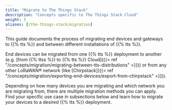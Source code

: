 ```yaml
---
title: "Migrate to The Things Stack"
description: "Concepts specific to The Things Stack Cloud"
weight: 5
aliases: [/the-things-stack/migration]
---
```


This guide documents the process of migrating end devices and gateways to {{% tts %}} and between different installations of {{% tts %}}.

<!--more-->

End devices can be migrated from one {{% tts %}} deployment to another (e.g. [from {{% ttss %}} to {{% tts %}} Cloud]({{< ref "/concepts/migration/migrating-between-tts-distributions" >}})) or from any other LoRaWAN® network (like [Chirpstack]({{< ref "/concepts/migration/exporting-end-devices/export-from-chirpstack" >}})).

Depending on how many devices you are migrating and which network you are migrating from, there are multiple migration methods you can apply. Find your specific use case in subsections below and learn how to migrate your devices to a desired {{% tts %}} deployment.
